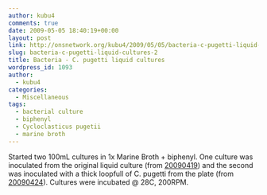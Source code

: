```yaml
---
author: kubu4
comments: true
date: 2009-05-05 18:40:19+00:00
layout: post
link: http://onsnetwork.org/kubu4/2009/05/05/bacteria-c-pugetti-liquid-cultures-2/
slug: bacteria-c-pugetti-liquid-cultures-2
title: Bacteria - C. pugetti liquid cultures
wordpress_id: 1093
author:
  - kubu4
categories:
  - Miscellaneous
tags:
  - bacterial culture
  - biphenyl
  - Cycloclasticus pugetii
  - marine broth
---
```


Started two 100mL cultures in 1x Marine Broth + biphenyl. One culture was inoculated from the original liquid culture (from [20090419](/Sam%27s+Working+Notebook+Jan-May+2009#sjw20090419)) and the second was inoculated with a thick loopfull of C. pugetti from the plate (from [20090424](/Sam%27s+Working+Notebook+Jan-May+2009#sjw20090424)). Cultures were incubated @ 28C, 200RPM.
